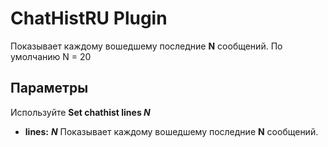 # ChatHistRU Plugin #

Показывает каждому вошедшему последние **N** сообщений.
По умолчанию N = 20

## Параметры ##

Используйте **Set chathist lines _N_**

  * **lines:** _**N**_  Показывает каждому вошедшему последние **N** сообщений.
